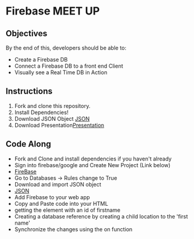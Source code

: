 # Firebase MEET UP

## Objectives

By the end of this, developers should be able to:

-   Create a Firebase DB
-   Connect a Firebase DB to a front end Client
-   Visually see a Real Time DB in Action

## Instructions

1.  Fork and clone this repository.
2.  Install Dependencies! 
3.  Download JSON Object [JSON](https://www.dropbox.com/s/pk9qjj51wzbpm3c/bettor-half-70e6d-export.json?dl=0)
4.  Download Presentation[Presentation](https://www.dropbox.com/s/olnfbo7ioltyetp/firebase.key?dl=0)

## Code Along

- Fork and Clone and install dependencies if you haven't already
- Sign into firebase/google and Create New Project (Link below)
- [FireBase](https://console.firebase.google.com/)
- Go to Databases -> Rules change to True
- Download and import JSON object
- [JSON](https://www.dropbox.com/s/pk9qjj51wzbpm3c/bettor-half-70e6d-export.json?dl=0)
- Add Firebase to your web app
- Copy and Paste code into your HTML <body>
- getting the element with an id of firstname
- Creating a database reference by creating a child location to the 'first name'
- Synchronize the changes using the on function
